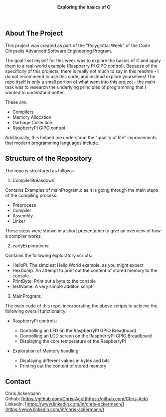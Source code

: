 <br />
<p align="center">
  <p align="center" font-size: large>
    <b>Exploring the basics of C </b>
    <br />
    <br />
    <br />
  </p>
</p>

<!-- ABOUT -->

## About The Project

This project was created as part of the "Polyglottal Week" of the Code Chrysalis Advanced Software Engineering Program.

The goal I set myself for this week was to explore the basics of C and apply them to a real-world example (Raspberry PI GIPO control).
Because of the specificity of this projects, there is really not much to say in this readme - I do not recommend to use this code, and instead explore yourselves!
The repo itself is only a small portion of what went into this project - the main task was to research the underlying principles of programming that I wanted to understand better.

These are:

- Compilers
- Memory Allocation
- Garbage Collection
- RaspberryPi GIPO control

Additionally, this helped me understand the "quality of life" improvements that modern programming languages include.

<!-- STRUCTURE -->

## Structure of the Repository

The repo is structured as follows:

1. CompilerBreakdown:

Contains Examples of mainProgram.c as it is going through the main steps of the compiling process.

- Preprocess
- Compiler
- Assembly
- Linker

These steps were shown in a short presentation to give an overview of how a compiler works.

2. earlyExplorations:

Contains the following exploratory scripts:

- HelloPi: The simplest Hello World example, as you might expect
- HexDump: An attempt to print out the content of stored memory to the console.
- PrintByte: Print out a byte to the console
- testName: A very simple additon script

3. MainProgram:

The main code of this repo, incorporating the above scripts to achieve the following overall functionality:

- RaspberryPi controls:
  - Controlling an LED on the RaspberryPI GPIO Breadboard
  - Controlling an LCD screen on the RaspberryPI GPIO Breadboard
  - Displaying the core temperature of the RaspberryPI

- Exploration of Memory handling:
  - Displaying different values in bytes and bits
  - Printing out the content of stored memory



<!-- CONTACT -->

## Contact

Chris Ackermann
<br />
Github: [https://github.com/Chris-Ack](https://github.com/Chris-Ack)
<br />
LinkedIn: [https://www.linkedin.com/in/chris-ackermann/](https://www.linkedin.com/in/chris-ackermann/)
